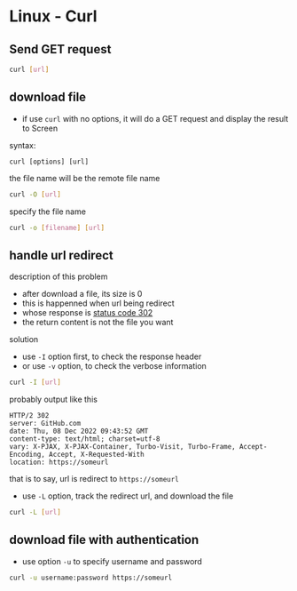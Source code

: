 # Linux - Curl

## Send GET request

```sh
curl [url]
```

## download file

- if use `curl` with no options, it will do a GET request and display the result to Screen

syntax:

`curl [options] [url]`

the file name will be the remote file name

```bash
curl -O [url]
```

specify the file name

```bash
curl -o [filename] [url]
```

## handle url redirect

description of this problem

- after download a file, its size is 0
- this is happenned when url being redirect
- whose response is [status code 302](http-response-message.md#status-line)
- the return content is not the file you want

solution

- use `-I` option first, to check the response header
- or use `-v` option, to check the verbose information

```bash
curl -I [url]
```

probably output like this

```
HTTP/2 302
server: GitHub.com
date: Thu, 08 Dec 2022 09:43:52 GMT
content-type: text/html; charset=utf-8
vary: X-PJAX, X-PJAX-Container, Turbo-Visit, Turbo-Frame, Accept-Encoding, Accept, X-Requested-With
location: https://someurl
```

that is to say, url is redirect to `https://someurl`

- use `-L` option, track the redirect url, and download the file

```bash
curl -L [url]
```

## download file with authentication

- use option `-u` to specify username and password

```bash
curl -u username:password https://someurl
```
